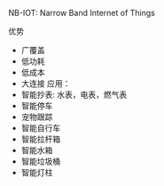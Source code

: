 NB-IOT: Narrow Band Internet of Things

优势
* 广覆盖
* 低功耗
* 低成本
* 大连接
应用：
* 智能抄表: 水表，电表，燃气表
* 智能停车
* 宠物跟踪
* 智能自行车
* 智能拉杆箱
* 智能水箱
* 智能垃圾桶
* 智能灯柱